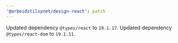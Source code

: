 ```yaml
---
'@arbeidstilsynet/design-react': patch
---
```


Updated dependency `@types/react` to `19.1.17`.
Updated dependency `@types/react-dom` to `19.1.11`.
